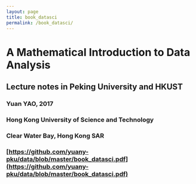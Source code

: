 ```yaml
---
layout: page
title: book_datasci
permalink: /book_datasci/
---
```


# A Mathematical Introduction to Data Analysis
## Lecture notes in Peking University and HKUST
### Yuan YAO, 2017
### Hong Kong University of Science and Technology
### Clear Water Bay, Hong Kong SAR

### [https://github.com/yuany-pku/data/blob/master/book_datasci.pdf](https://github.com/yuany-pku/data/blob/master/book_datasci.pdf)
